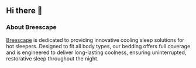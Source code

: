 ## Hi there 👋

<h3 align="left">About Breescape</h3>

<p><a href="https://breescape.com/" rel="follow">Breescape</a> is dedicated to providing innovative cooling sleep solutions for hot sleepers. Designed to fit all body types, our bedding offers full coverage and is engineered to deliver long-lasting coolness, ensuring uninterrupted, restorative sleep throughout the night.</p>
